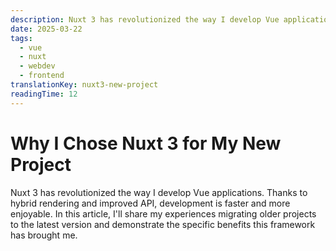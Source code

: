 ```yaml
---
description: Nuxt 3 has revolutionized the way I develop Vue applications. I'll share my experiences migrating older projects and the specific benefits of this framework.
date: 2025-03-22
tags:
  - vue
  - nuxt
  - webdev
  - frontend
translationKey: nuxt3-new-project
readingTime: 12
---
```


# Why I Chose Nuxt 3 for My New Project

Nuxt 3 has revolutionized the way I develop Vue applications. Thanks to hybrid rendering and improved API, development is faster and more enjoyable. In this article, I'll share my experiences migrating older projects to the latest version and demonstrate the specific benefits this framework has brought me.
